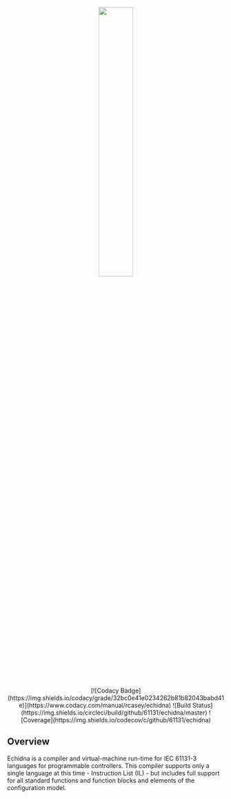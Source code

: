 <p align="center"><img width="40%" src="https://github.com/61131/echidna/blob/master/media/Logo.png"></p>

<p align="center">[![Codacy Badge](https://img.shields.io/codacy/grade/32bc0e41e0234262b81b82043babd41e)](https://www.codacy.com/manual/rcasey/echidna) ![Build Status](https://img.shields.io/circleci/build/github/61131/echidna/master) ![Coverage](https://img.shields.io/codecov/c/github/61131/echidna)</p>

## Overview

Echidna is a compiler and virtual-machine run-time for IEC 61131-3 languages for programmable controllers. This compiler supports only a single language at this time - Instruction List (IL) - but includes full support for all standard functions and function blocks and elements of the configuration model.